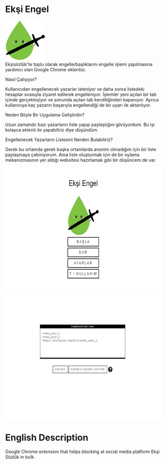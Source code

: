 # Ekşi Engel
<div float="left">
<img src="icons/eksiengel128.png" width="128" height="128">
</div>
Ekşisözlük'te toplu olarak engelle/başlıklarını engelle işlemi yapılmasına yardımcı olan Google Chrome eklentisi.

Nasıl Çalışıyor?

Kullanıcıdan engellenecek yazarlar isteniyor ve daha sonra listedeki hesaplar sırasıyla ziyaret edilerek engelleniyor. 
İşlemler yeni açılan bir tab içinde gerçekleşiyor ve sonunda açılan tab kendiliğinden kapanıyor. 
Ayrıca kullanıcıya kaç yazarın başarıyla engellendiği de bir uyarı ile aktarılıyor.

Neden Böyle Bir Uygulama Geliştirdin?

Uzun zamandır bazı yazarların liste yapıp paylaştığını görüyordum. Bu işi kolayca eklenti ile yapabiliriz diye düşündüm.

Engellenecek Yazarların Listesini Nerden Bulabiliriz?

Gerek bu ortamda gerek başka ortamlarda anonim olmadığım için bir liste paylaşmaya çekiniyorum. 
Ama liste oluşturmak için de bir oylama mekanizmasının yer aldığı websitesi hazırlamak gibi bir düşüncem de var.

<div float="left">
<img src="publish/ss/popup.png" width="640" height="400">
<img src="publish/ss/settings.png" width="640" height="400">
</div>

# English Description
Google Chrome extension that helps blocking at social media platform Ekşi Sözlük in bulk.